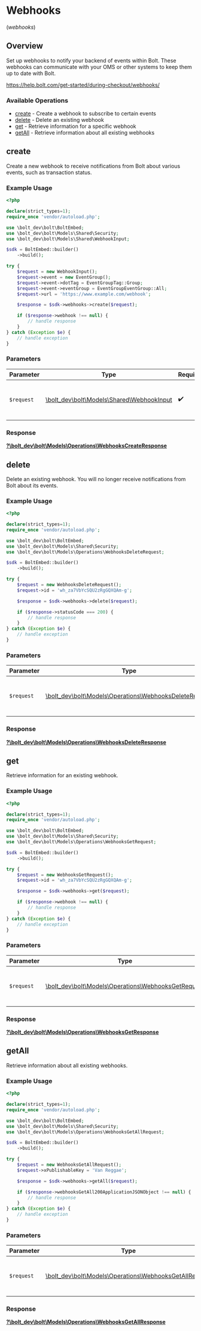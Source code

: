 # Webhooks
(*webhooks*)

## Overview

Set up webhooks to notify your backend of events within Bolt. These webhooks
can communicate with your OMS or other systems to keep them up to date with Bolt.


<https://help.bolt.com/get-started/during-checkout/webhooks/>
### Available Operations

* [create](#create) - Create a webhook to subscribe to certain events
* [delete](#delete) - Delete an existing webhook
* [get](#get) - Retrieve information for a specific webhook
* [getAll](#getall) - Retrieve information about all existing webhooks

## create

Create a new webhook to receive notifications from Bolt about various events, such as transaction status.

### Example Usage

```php
<?php

declare(strict_types=1);
require_once 'vendor/autoload.php';

use \bolt_dev\bolt\BoltEmbed;
use \bolt_dev\bolt\Models\Shared\Security;
use \bolt_dev\bolt\Models\Shared\WebhookInput;

$sdk = BoltEmbed::builder()
    ->build();

try {
    $request = new WebhookInput();
    $request->event = new EventGroup();
    $request->event->dotTag = EventGroupTag::Group;
    $request->event->eventGroup = EventGroupEventGroup::All;
    $request->url = 'https://www.example.com/webhook';

    $response = $sdk->webhooks->create($request);

    if ($response->webhook !== null) {
        // handle response
    }
} catch (Exception $e) {
    // handle exception
}
```

### Parameters

| Parameter                                                                        | Type                                                                             | Required                                                                         | Description                                                                      |
| -------------------------------------------------------------------------------- | -------------------------------------------------------------------------------- | -------------------------------------------------------------------------------- | -------------------------------------------------------------------------------- |
| `$request`                                                                       | [\bolt_dev\bolt\Models\Shared\WebhookInput](../../models/shared/WebhookInput.md) | :heavy_check_mark:                                                               | The request object to use for the request.                                       |


### Response

**[?\bolt_dev\bolt\Models\Operations\WebhooksCreateResponse](../../models/operations/WebhooksCreateResponse.md)**


## delete

Delete an existing webhook. You will no longer receive notifications from Bolt about its events.

### Example Usage

```php
<?php

declare(strict_types=1);
require_once 'vendor/autoload.php';

use \bolt_dev\bolt\BoltEmbed;
use \bolt_dev\bolt\Models\Shared\Security;
use \bolt_dev\bolt\Models\Operations\WebhooksDeleteRequest;

$sdk = BoltEmbed::builder()
    ->build();

try {
    $request = new WebhooksDeleteRequest();
    $request->id = 'wh_za7VbYcSQU2zRgGQXQAm-g';

    $response = $sdk->webhooks->delete($request);

    if ($response->statusCode === 200) {
        // handle response
    }
} catch (Exception $e) {
    // handle exception
}
```

### Parameters

| Parameter                                                                                                  | Type                                                                                                       | Required                                                                                                   | Description                                                                                                |
| ---------------------------------------------------------------------------------------------------------- | ---------------------------------------------------------------------------------------------------------- | ---------------------------------------------------------------------------------------------------------- | ---------------------------------------------------------------------------------------------------------- |
| `$request`                                                                                                 | [\bolt_dev\bolt\Models\Operations\WebhooksDeleteRequest](../../models/operations/WebhooksDeleteRequest.md) | :heavy_check_mark:                                                                                         | The request object to use for the request.                                                                 |


### Response

**[?\bolt_dev\bolt\Models\Operations\WebhooksDeleteResponse](../../models/operations/WebhooksDeleteResponse.md)**


## get

Retrieve information for an existing webhook.

### Example Usage

```php
<?php

declare(strict_types=1);
require_once 'vendor/autoload.php';

use \bolt_dev\bolt\BoltEmbed;
use \bolt_dev\bolt\Models\Shared\Security;
use \bolt_dev\bolt\Models\Operations\WebhooksGetRequest;

$sdk = BoltEmbed::builder()
    ->build();

try {
    $request = new WebhooksGetRequest();
    $request->id = 'wh_za7VbYcSQU2zRgGQXQAm-g';

    $response = $sdk->webhooks->get($request);

    if ($response->webhook !== null) {
        // handle response
    }
} catch (Exception $e) {
    // handle exception
}
```

### Parameters

| Parameter                                                                                            | Type                                                                                                 | Required                                                                                             | Description                                                                                          |
| ---------------------------------------------------------------------------------------------------- | ---------------------------------------------------------------------------------------------------- | ---------------------------------------------------------------------------------------------------- | ---------------------------------------------------------------------------------------------------- |
| `$request`                                                                                           | [\bolt_dev\bolt\Models\Operations\WebhooksGetRequest](../../models/operations/WebhooksGetRequest.md) | :heavy_check_mark:                                                                                   | The request object to use for the request.                                                           |


### Response

**[?\bolt_dev\bolt\Models\Operations\WebhooksGetResponse](../../models/operations/WebhooksGetResponse.md)**


## getAll

Retrieve information about all existing webhooks.

### Example Usage

```php
<?php

declare(strict_types=1);
require_once 'vendor/autoload.php';

use \bolt_dev\bolt\BoltEmbed;
use \bolt_dev\bolt\Models\Shared\Security;
use \bolt_dev\bolt\Models\Operations\WebhooksGetAllRequest;

$sdk = BoltEmbed::builder()
    ->build();

try {
    $request = new WebhooksGetAllRequest();
    $request->xPublishableKey = 'Van Reggae';

    $response = $sdk->webhooks->getAll($request);

    if ($response->webhooksGetAll200ApplicationJSONObject !== null) {
        // handle response
    }
} catch (Exception $e) {
    // handle exception
}
```

### Parameters

| Parameter                                                                                                  | Type                                                                                                       | Required                                                                                                   | Description                                                                                                |
| ---------------------------------------------------------------------------------------------------------- | ---------------------------------------------------------------------------------------------------------- | ---------------------------------------------------------------------------------------------------------- | ---------------------------------------------------------------------------------------------------------- |
| `$request`                                                                                                 | [\bolt_dev\bolt\Models\Operations\WebhooksGetAllRequest](../../models/operations/WebhooksGetAllRequest.md) | :heavy_check_mark:                                                                                         | The request object to use for the request.                                                                 |


### Response

**[?\bolt_dev\bolt\Models\Operations\WebhooksGetAllResponse](../../models/operations/WebhooksGetAllResponse.md)**

